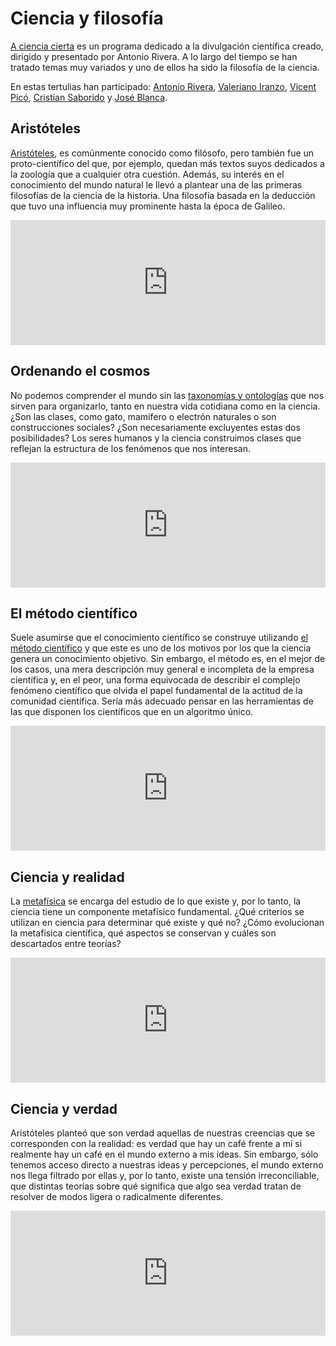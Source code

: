 # Ciencia y filosofía

[A ciencia cierta](@acienciacierta_) es un programa dedicado a la divulgación científica creado, dirigido y presentado por Antonio Rivera.
A lo largo del tiempo se han tratado temas muy variados y uno de ellos ha sido la filosofía de la ciencia.

En estas tertulias han participado: [Antonio Rivera](@meteolp), [Valeriano Iranzo](https://scholar.google.es/citations?user=jAxwC0AAAAAJ&hl=es), [Vicent Picó](@sientoquinse), [Cristian Saborido](https://www.cristiansaborido.com/) y [José Blanca](https://jblanca.net/).

## Aristóteles

[Aristóteles](https://www.ivoox.com/aristoteles-a-ciencia-cierta-28-6-2017-audios-mp3_rf_19557094_1.html), es comúnmente conocido como filósofo, pero también fue un proto-científico del que, por ejemplo, quedan más textos suyos dedicados a la zoología que a cualquier otra cuestión. Además, su interés en el conocimiento del mundo natural le llevó a plantear una de las primeras filosofías de la ciencia de la historia. Una filosofía basada en la deducción que tuvo una influencia muy prominente hasta la época de Galileo.

<iframe frameborder='0' allowfullscreen='' scrolling='no' height='200' style='width:100%;' src='https://www.ivoox.com/player_ej_19557094_6_1.html?c1=bd3d71' loading='lazy'></iframe>

## Ordenando el cosmos

No podemos comprender el mundo sin las [taxonomías y ontologías](https://www.ivoox.com/ciencia-realidad-una-relacion-compleja-a-ciencia-audios-mp3_rf_105229820_1.html) que nos sirven para organizarlo, tanto en nuestra vida cotidiana como en la ciencia. ¿Son las clases, como gato, mamífero o electrón naturales o son construcciones sociales? ¿Son necesariamente excluyentes estas dos posibilidades? Los seres humanos y la ciencia construimos clases que reflejan la estructura de los fenómenos que nos interesan.

<iframe frameborder='0' allowfullscreen='' scrolling='no' height='200' style='width:100%;' src='https://www.ivoox.com/player_ej_105229820_6_1.html?c1=bd3d71' loading='lazy'></iframe>

## El método científico

Suele asumirse que el conocimiento científico se construye utilizando [el método científico](https://www.ivoox.com/metodo-cientifico-a-ciencia-cierta-17-10-2022-audios-mp3_rf_94147674_1.html) y que este es uno de los motivos por los que la ciencia genera un conocimiento objetivo. Sin embargo, el método es, en el mejor de los casos, una mera descripción muy general e incompleta de la empresa científica y, en el peor, una forma equivocada de describir el complejo fenómeno científico que olvida el papel fundamental de la actitud de la comunidad científica. Sería más adecuado pensar en las herramientas de las que disponen los científicos que en un algoritmo único.

<iframe frameborder='0' allowfullscreen='' scrolling='no' height='200' style='width:100%;' src='https://www.ivoox.com/player_ej_94147674_6_1.html?c1=bd3d71' loading='lazy'></iframe>

## Ciencia y realidad

La [metafísica](https://www.ivoox.com/ciencia-realidad-una-relacion-compleja-a-ciencia-audios-mp3_rf_105229820_1.html) se encarga del estudio de lo que existe y, por lo tanto, la ciencia tiene un componente metafísico fundamental. ¿Qué criterios se utilizan en ciencia para determinar qué existe y qué no? ¿Cómo evolucionan la metafísica científica, qué aspectos se conservan y cuáles son descartados entre teorías?

<iframe frameborder='0' allowfullscreen='' scrolling='no' height='200' style='width:100%;' src='https://www.ivoox.com/player_ej_105229820_6_1.html?c1=bd3d71' loading='lazy'></iframe>

## Ciencia y verdad

Aristóteles planteó que son verdad aquellas de nuestras creencias que se corresponden con la realidad: es verdad que hay un café frente a mí si realmente hay un café en el mundo externo a mis ideas. Sin embargo, sólo tenemos acceso directo a nuestras ideas y percepciones, el mundo externo nos llega filtrado por ellas y, por lo tanto, existe una tensión irreconciliable, que distintas teorías sobre qué significa que algo sea verdad tratan de resolver de modos ligera o radicalmente diferentes.

<iframe frameborder='0' allowfullscreen='' scrolling='no' height='200' style='width:100%;' src='https://www.ivoox.com/player_ej_111144362_6_1.html?c1=bd3d71' loading='lazy'></iframe>
